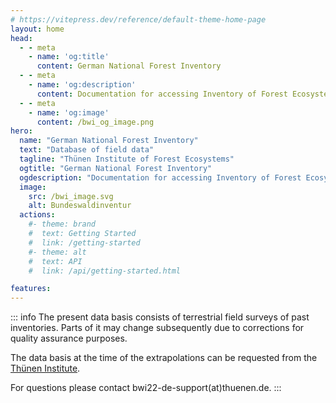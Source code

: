 ```yaml
---
# https://vitepress.dev/reference/default-theme-home-page
layout: home
head:
  - - meta
    - name: 'og:title'
      content: German National Forest Inventory
  - - meta
    - name: 'og:description'
      content: Documentation for accessing Inventory of Forest Ecosystems
  - - meta
    - name: 'og:image'
      content: /bwi_og_image.png
hero:
  name: "German National Forest Inventory"
  text: "Database of field data"
  tagline: "Thünen Institute of Forest Ecosystems"
  ogtitle: "German National Forest Inventory"
  ogdescription: "Documentation for accessing Inventory of Forest Ecosystems"
  image:
    src: /bwi_image.svg
    alt: Bundeswaldinventur
  actions:
    #- theme: brand
    #  text: Getting Started
    #  link: /getting-started
    #- theme: alt
    #  text: API
    #  link: /api/getting-started.html

features:
---
```




::: info
The present data basis consists of terrestrial field surveys of past inventories. Parts of it may change subsequently due to corrections for quality assurance purposes.

The data basis at the time of the extrapolations can be requested from the [Thünen Institute](https://www.thuenen.de/de/fachinstitute/waldoekosysteme).

For questions please contact bwi22-de-support(at)thuenen.de.
:::
